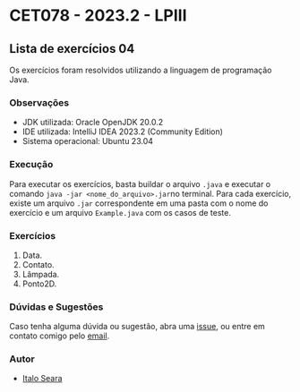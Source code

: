 # CET078 - 2023.2 - LPIII

## Lista de exercícios 04

Os exercícios foram resolvidos utilizando a linguagem de programação Java.

### Observações

- JDK utilizada: Oracle OpenJDK 20.0.2
- IDE utilizada: IntelliJ IDEA 2023.2 (Community Edition)
- Sistema operacional: Ubuntu 23.04

### Execução

Para executar os exercícios, basta buildar o arquivo `.java` e executar o comando 
`java -jar <nome_do_arquivo>.jar`no terminal. Para cada exercício, existe um arquivo `.jar` correspondente em uma
pasta com o nome do exercício e um arquivo `Example.java` com os casos de teste.

### Exercícios

1. Data.
2. Contato.
3. Lâmpada.
4. Ponto2D.

### Dúvidas e Sugestões

Caso tenha alguma dúvida ou sugestão, abra uma [issue](https://github.com/italoseara/LPIII-Listas-de-Exercicios/issues), ou entre em contato comigo pelo [email](mailto:isseara.cic@uesc.com).

### Autor

- [Italo Seara](https://github.com/italoseara)